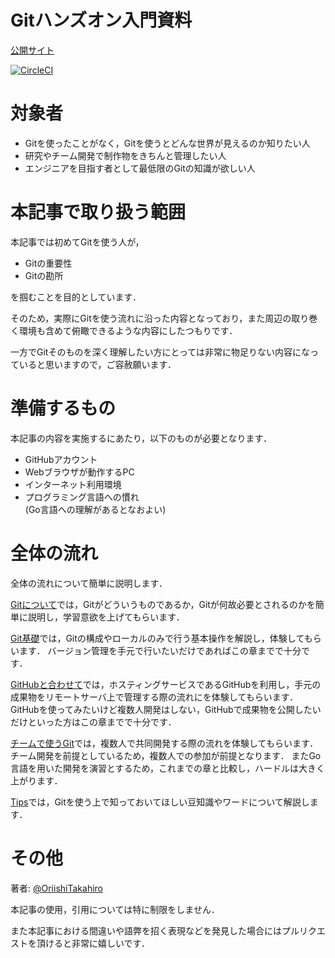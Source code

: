 # Gitハンズオン入門資料

[公開サイト](https://oriishitakahiro.github.io/git-intro/)

[![CircleCI](https://circleci.com/gh/OriishiTakahiro/git-intro/tree/master.svg?style=svg)](https://circleci.com/gh/OriishiTakahiro/git-intro/tree/master)

# 対象者

- Gitを使ったことがなく，Gitを使うとどんな世界が見えるのか知りたい人
- 研究やチーム開発で制作物をきちんと管理したい人
- エンジニアを目指す者として最低限のGitの知識が欲しい人

# 本記事で取り扱う範囲

本記事では初めてGitを使う人が，

- Gitの重要性
- Gitの勘所

を掴むことを目的としています．

そのため，実際にGitを使う流れに沿った内容となっており，また周辺の取り巻く環境も含めて俯瞰できるような内容にしたつもりです．

一方でGitそのものを深く理解したい方にとっては非常に物足りない内容になっていると思いますので，ご容赦願います．

# 準備するもの

本記事の内容を実施するにあたり，以下のものが必要となります．

- GitHubアカウント
- Webブラウザが動作するPC
- インターネット利用環境
- プログラミング言語への慣れ  
  (Go言語への理解があるとなおよい)

# 全体の流れ

全体の流れについて簡単に説明します．

[Gitについて](docs/chap1.md)では，Gitがどういうものであるか，Gitが何故必要とされるのかを簡単に説明し，学習意欲を上げてもらいます．

[Git基礎](docs/chap2.md)では，Gitの構成やローカルのみで行う基本操作を解説し，体験してもらいます．
バージョン管理を手元で行いたいだけであればこの章までで十分です．

[GitHubと合わせて](docs/chap3.md)では，ホスティングサービスであるGitHubを利用し，手元の成果物をリモートサーバ上で管理する際の流れにを体験してもらいます．
GitHubを使ってみたいけど複数人開発はしない，GitHubで成果物を公開したいだけといった方はこの章までで十分です．

[チームで使うGit](docs/chap4.md)では，複数人で共同開発する際の流れを体験してもらいます．
チーム開発を前提としているため，複数人での参加が前提となります．
またGo言語を用いた開発を演習とするため，これまでの章と比較し，ハードルは大きく上がります．

[Tips](docs/chap5.md)では，Gitを使う上で知っておいてほしい豆知識やワードについて解説します．

# その他

著者:  [@OriishiTakahiro](https://twitter.com/OriishiTakahiro)

本記事の使用，引用については特に制限をしません．

また本記事における間違いや語弊を招く表現などを発見した場合にはプルリクエストを頂けると非常に嬉しいです．
